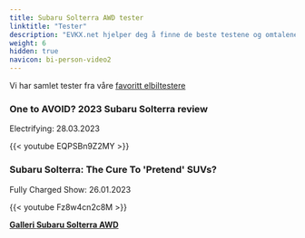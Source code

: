 ```yaml
---
title: Subaru Solterra AWD tester
linktitle: "Tester"
description: "EVKX.net hjelper deg å finne de beste testene og omtalene av denne modellen."
weight: 6
hidden: true
navicon: bi-person-video2
---
```

Vi har samlet tester fra våre [favoritt elbiltestere](../../../../../guides/evreviewers/)

<div class="container text-center shadow p-2 pe-4 mb-5 bg-body-tertiary rounded border">
<h3>One to AVOID? 2023 Subaru Solterra review</h3>
<p>Electrifying: 28.03.2023</p>

{{< youtube EQPSBn9Z2MY >}}

</div>
<div class="container text-center shadow p-2 pe-4 mb-5 bg-body-tertiary rounded border">
<h3>Subaru Solterra: The Cure To 'Pretend' SUVs?</h3>
<p>Fully Charged Show: 26.01.2023</p>

{{< youtube Fz8w4cn2c8M >}}

</div>
<div class="mt-3 mb-3">
<a href="../gallery/" class="text-decoration-none text-black">
<strong><i class="bi-arrow-left"></i>Galleri  </strong>
</a>
<a href="../" class="text-decoration-none text-black float-end">
<strong>Subaru Solterra AWD <i class="bi-arrow-right"></i></strong>
</a>
</div>
